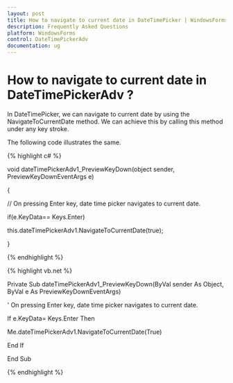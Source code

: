 ```yaml
---
layout: post
title: How to navigate to current date in DateTimePicker | WindowsForms | Syncfusion
description: Frequently Asked Questions
platform: WindowsForms
control: DateTimePickerAdv
documentation: ug
---
```


# How to navigate to current date in DateTimePickerAdv ?

In DateTimePicker, we can navigate to current date by using the NavigateToCurrentDate method. We can achieve this by calling this method under any key stroke.

The following code illustrates the same.

{% highlight c# %}

void dateTimePickerAdv1_PreviewKeyDown(object sender, PreviewKeyDownEventArgs e)

{

// On pressing Enter key, date time picker navigates to current date.

if(e.KeyData== Keys.Enter)

this.dateTimePickerAdv1.NavigateToCurrentDate(true);

}

{% endhighlight %}

{% highlight vb.net %}

Private Sub dateTimePickerAdv1_PreviewKeyDown(ByVal sender As Object, ByVal e As PreviewKeyDownEventArgs)

' On pressing Enter key, date time picker navigates to current date.

If e.KeyData= Keys.Enter Then

Me.dateTimePickerAdv1.NavigateToCurrentDate(True)

End If

End Sub

{% endhighlight %}

